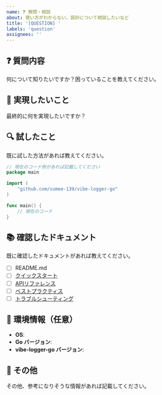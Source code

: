 ```yaml
---
name: ❓ 質問・相談
about: 使い方がわからない、設計について相談したいなど
title: '[QUESTION] '
labels: 'question'
assignees: ''
---
```


## ❓ 質問内容
何について知りたいですか？困っていることを教えてください。

## 🎯 実現したいこと
最終的に何を実現したいですか？

## 🔍 試したこと
既に試した方法があれば教えてください。

```go
// 現在のコード例があれば記載してください
package main

import (
    "github.com/sumee-139/vibe-logger-go"
)

func main() {
    // 現在のコード
}
```

## 📚 確認したドキュメント
既に確認したドキュメントがあれば教えてください。
- [ ] README.md
- [ ] [クイックスタート](docs/quickstart.md)
- [ ] [APIリファレンス](docs/api-reference.md)
- [ ] [ベストプラクティス](docs/best-practices.md)
- [ ] [トラブルシューティング](docs/troubleshooting.md)

## 📱 環境情報（任意）
- **OS**: 
- **Go バージョン**: 
- **vibe-logger-go バージョン**: 

## 💭 その他
その他、参考になりそうな情報があれば記載してください。